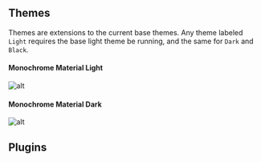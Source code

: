 ## Themes
Themes are extensions to the current base themes.
Any theme labeled `Light` requires the base light theme be running, and the same for `Dark` and `Black`.
#### Monochrome Material Light
![alt](https://i.imgur.com/edFwOdl.png)

#### Monochrome Material Dark
![alt](https://i.imgur.com/Amlomez.png)

## Plugins
